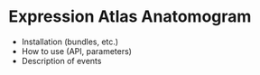 Expression Atlas Anatomogram
============================

- Installation (bundles, etc.)
- How to use (API, parameters)
- Description of events

